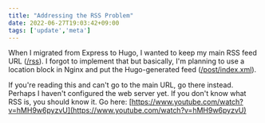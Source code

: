 ```yaml
---
title: "Addressing the RSS Problem"
date: 2022-06-27T19:03:42+09:00
tags: ['update','meta']
---
```


When I migrated from Express to Hugo, I wanted to keep my main RSS feed URL ([/rss](/rss)). I forgot to implement that but basically, I'm planning to use a location block in Nginx and put the Hugo-generated feed ([/post/index.xml](/post/index.xml)).

If you're reading this and can't go to the main URL, go there instead. Perhaps I haven't configured the web server yet. If you don't know what RSS is, you should know it. Go here: [https://www.youtube.com/watch?v=hMH9w6pyzvU](https://www.youtube.com/watch?v=hMH9w6pyzvU)
